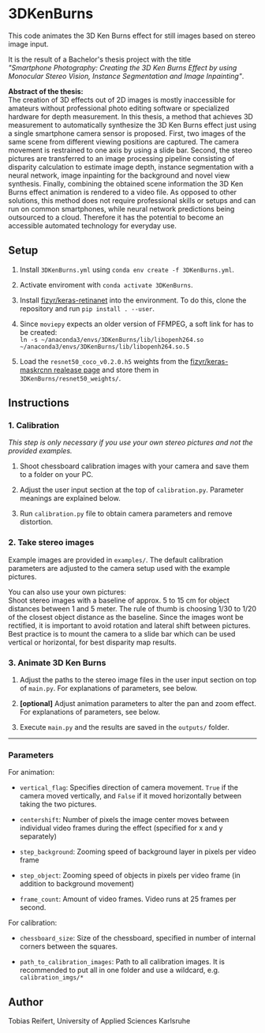 # 3DKenBurns

This code animates the 3D Ken Burns effect for still images based on stereo image input.

It is the result of a Bachelor's thesis project with the title <br>
_"Smartphone Photography: Creating the 3D Ken Burns Effect by using Monocular Stereo Vision, Instance Segmentation and Image Inpainting"_.

**Abstract of the thesis:**<br>
The creation of 3D effects out of 2D images is mostly inaccessible for amateurs without professional photo editing software or specialized hardware for depth measurement.
In this thesis, a method that achieves 3D measurement to automatically synthesize the 3D Ken Burns effect just using a single smartphone camera sensor is proposed. First, two images of the same scene from different viewing positions are captured. The camera movement is restrained to one axis by using a slide bar. Second, the stereo pictures are transferred to an image processing pipeline consisting of disparity calculation to estimate image depth, instance segmentation with a neural network, image inpainting for the background and novel view synthesis. Finally, combining the obtained scene information the 3D Ken Burns effect animation is rendered to a video file. As opposed to other solutions, this method does not require professional skills or setups and can run on common smartphones, while neural network predictions being outsourced to a cloud. Therefore it has the potential to become an accessible automated technology for everyday use.


## Setup

1. Install ``3DKenBurns.yml`` using ``conda env create -f 3DKenBurns.yml``.

2. Activate enviroment with ``conda activate 3DKenBurns``.

3. Install [fizyr/keras-retinanet](https://github.com/fizyr/keras-retinanet) into the environment. To do this, clone the repository and run ``pip install . --user``.

4. Since ``moviepy`` expects an older version of FFMPEG, a soft link for has to be created:<br>
``ln -s ~/anaconda3/envs/3DKenBurns/lib/libopenh264.so ~/anaconda3/envs/3DKenBurns/lib/libopenh264.so.5``

5. Load the ``resnet50_coco_v0.2.0.h5`` weights from the [fizyr/keras-maskrcnn realease page](https://github.com/fizyr/keras-maskrcnn/releases) and store them in ``3DKenBurns/resnet50_weights/``.


## Instructions
### 1. Calibration
_This step is only necessary if you use your own stereo pictures and not the provided examples._

1. Shoot chessboard calibration images with your camera and save them to a folder on your PC.

2. Adjust the user input section at the top of ``calibration.py``. Parameter meanings are explained below.

3. Run ``calibration.py`` file to obtain camera parameters and remove distortion.

### 2. Take stereo images

Example images are provided in ``examples/``. The default calibration parameters are adjusted to the camera setup used with the example pictures.

You can also use your own pictures:<br>
Shoot stereo images with a baseline of approx. 5 to 15 cm for object distances between 1 and 5 meter.
The rule of thumb is choosing 1/30 to 1/20 of the closest object distance as the baseline. Since the images wont be rectified, it is important to avoid rotation and lateral shift between pictures. Best practice is to mount the camera to a slide bar which can be used vertical or horizontal, for best disparity map results.

### 3. Animate 3D Ken Burns

1. Adjust the paths to the stereo image files in the user input section on top of ``main.py``. For explanations of parameters, see below.

2. **[optional]**  Adjust animation parameters to alter the pan and zoom effect. For explanations of parameters, see below.

3. Execute ``main.py`` and the results are saved in the ``outputs/`` folder.

--------------------

### Parameters

For animation:
- ``vertical_flag``: Specifies direction of camera movement. ``True`` if the camera moved vertically, and ``False`` if it moved horizontally between taking the two pictures.

- ``centershift``: Number of pixels the image center moves between individual video frames during the effect (specified for x and y separately)

- ``step_background``: Zooming speed of background layer in pixels per video frame

- ``step_object``: Zooming speed of objects in pixels per video frame (in addition to background movement)

- ``frame_count``: Amount of video frames. Video runs at 25 frames per second.

For calibration:
- ``chessboard_size``: Size of the chessboard, specified in number of internal corners between the squares.

- ``path_to_calibration_images``: Path to all calibration images. It is recommended to put all in one folder and use a wildcard, e.g. ``calibration_imgs/*``



## Author

Tobias Reifert, University of Applied Sciences Karlsruhe
